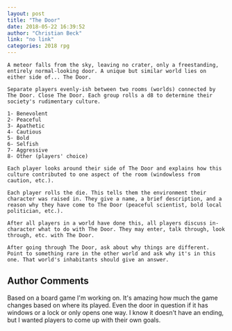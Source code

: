 ```yaml
---
layout: post
title: "The Door"
date: 2018-05-22 16:39:52
author: "Christian Beck"
link: "no link"
categories: 2018 rpg
---
```

```
A meteor falls from the sky, leaving no crater, only a freestanding, entirely normal-looking door. A unique but similar world lies on either side of... The Door.

Separate players evenly-ish between two rooms (worlds) connected by The Door. Close The Door. Each group rolls a d8 to determine their society's rudimentary culture.

1- Benevolent
2- Peaceful
3- Apathetic
4- Cautious
5- Bold
6- Selfish
7- Aggressive
8- Other (players' choice)

Each player looks around their side of The Door and explains how this culture contributed to one aspect of the room (windowless from caution, etc.).

Each player rolls the die. This tells them the environment their character was raised in. They give a name, a brief description, and a reason why they have come to The Door (peaceful scientist, bold local politician, etc.).

After all players in a world have done this, all players discuss in-character what to do with The Door. They may enter, talk through, look through, etc. with The Door.

After going through The Door, ask about why things are different. Point to something rare in the other world and ask why it's in this one. That world's inhabitants should give an answer.
```
## Author Comments 

Based on a board game I'm working on. It's amazing how much the game changes based on where its played. Even the door in question if it has windows or a lock or only opens one way. I know it doesn't have an ending, but I wanted players to come up with their own goals.
